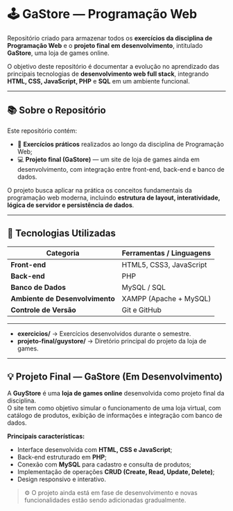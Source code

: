 # 🕹️ GaStore — Programação Web

Repositório criado para armazenar todos os **exercícios da disciplina de Programação Web** e o **projeto final em desenvolvimento**, intitulado **GaStore**, uma loja de games online.

O objetivo deste repositório é documentar a evolução no aprendizado das principais tecnologias de **desenvolvimento web full stack**, integrando **HTML, CSS, JavaScript, PHP** e **SQL** em um ambiente funcional.

---

## 📚 Sobre o Repositório

Este repositório contém:

- 🧩 **Exercícios práticos** realizados ao longo da disciplina de Programação Web;  
- 💻 **Projeto final (GaStore)** — um site de loja de games ainda em desenvolvimento, com integração entre front-end, back-end e banco de dados.

O projeto busca aplicar na prática os conceitos fundamentais da programação web moderna, incluindo **estrutura de layout, interatividade, lógica de servidor e persistência de dados**.

---

## 🧰 Tecnologias Utilizadas

| Categoria | Ferramentas / Linguagens |
|------------|---------------------------|
| **Front-end** | HTML5, CSS3, JavaScript |
| **Back-end** | PHP |
| **Banco de Dados** | MySQL / SQL |
| **Ambiente de Desenvolvimento** | XAMPP (Apache + MySQL) |
| **Controle de Versão** | Git e GitHub |

---


- **exercicios/** → Exercícios desenvolvidos durante o semestre.  
- **projeto-final/guystore/** → Diretório principal do projeto da loja de games.  

---

## 💡 Projeto Final — GaStore (Em Desenvolvimento)

A **GuyStore** é uma **loja de games online** desenvolvida como projeto final da disciplina.  
O site tem como objetivo simular o funcionamento de uma loja virtual, com catálogo de produtos, exibição de informações e integração com banco de dados.

**Principais características:**
- Interface desenvolvida com **HTML, CSS e JavaScript**;  
- Back-end estruturado em **PHP**;  
- Conexão com **MySQL** para cadastro e consulta de produtos;  
- Implementação de operações **CRUD (Create, Read, Update, Delete)**;  
- Design responsivo e interativo.

> ⚙️ O projeto ainda está em fase de desenvolvimento e novas funcionalidades estão sendo adicionadas gradualmente.


